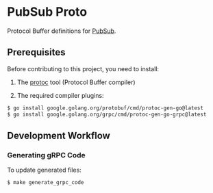 # PubSub Proto

Protocol Buffer definitions for [PubSub](https://github.com/alphauslabs/pubsub).

## Prerequisites

Before contributing to this project, you need to install:

1. The [protoc](https://protobuf.dev/installation/) tool (Protocol Buffer compiler)

2. The required compiler plugins:

```bash
$ go install google.golang.org/protobuf/cmd/protoc-gen-go@latest
$ go install google.golang.org/grpc/cmd/protoc-gen-go-grpc@latest
```

## Development Workflow

### Generating gRPC Code

To update generated files:

```bash
$ make generate_grpc_code
```
